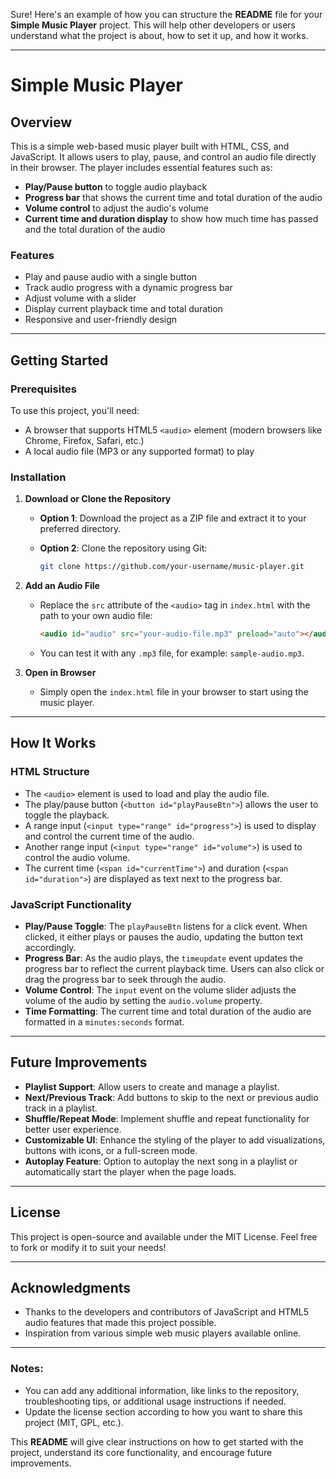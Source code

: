 Sure! Here's an example of how you can structure the **README** file for your **Simple Music Player** project. This will help other developers or users understand what the project is about, how to set it up, and how it works.

---

# Simple Music Player

## Overview

This is a simple web-based music player built with HTML, CSS, and JavaScript. It allows users to play, pause, and control an audio file directly in their browser. The player includes essential features such as:

- **Play/Pause button** to toggle audio playback
- **Progress bar** that shows the current time and total duration of the audio
- **Volume control** to adjust the audio's volume
- **Current time and duration display** to show how much time has passed and the total duration of the audio

### Features

- Play and pause audio with a single button
- Track audio progress with a dynamic progress bar
- Adjust volume with a slider
- Display current playback time and total duration
- Responsive and user-friendly design

---

## Getting Started

### Prerequisites

To use this project, you'll need:
- A browser that supports HTML5 `<audio>` element (modern browsers like Chrome, Firefox, Safari, etc.)
- A local audio file (MP3 or any supported format) to play

### Installation

1. **Download or Clone the Repository**

   - **Option 1**: Download the project as a ZIP file and extract it to your preferred directory.
   - **Option 2**: Clone the repository using Git:

     ```bash
     git clone https://github.com/your-username/music-player.git
     ```

2. **Add an Audio File**

   - Replace the `src` attribute of the `<audio>` tag in `index.html` with the path to your own audio file:

     ```html
     <audio id="audio" src="your-audio-file.mp3" preload="auto"></audio>
     ```

   - You can test it with any `.mp3` file, for example: `sample-audio.mp3`.

3. **Open in Browser**

   - Simply open the `index.html` file in your browser to start using the music player.

---

## How It Works

### HTML Structure
- The `<audio>` element is used to load and play the audio file.
- The play/pause button (`<button id="playPauseBtn">`) allows the user to toggle the playback.
- A range input (`<input type="range" id="progress">`) is used to display and control the current time of the audio.
- Another range input (`<input type="range" id="volume">`) is used to control the audio volume.
- The current time (`<span id="currentTime">`) and duration (`<span id="duration">`) are displayed as text next to the progress bar.

### JavaScript Functionality
- **Play/Pause Toggle**: The `playPauseBtn` listens for a click event. When clicked, it either plays or pauses the audio, updating the button text accordingly.
- **Progress Bar**: As the audio plays, the `timeupdate` event updates the progress bar to reflect the current playback time. Users can also click or drag the progress bar to seek through the audio.
- **Volume Control**: The `input` event on the volume slider adjusts the volume of the audio by setting the `audio.volume` property.
- **Time Formatting**: The current time and total duration of the audio are formatted in a `minutes:seconds` format.

---

## Future Improvements

- **Playlist Support**: Allow users to create and manage a playlist.
- **Next/Previous Track**: Add buttons to skip to the next or previous audio track in a playlist.
- **Shuffle/Repeat Mode**: Implement shuffle and repeat functionality for better user experience.
- **Customizable UI**: Enhance the styling of the player to add visualizations, buttons with icons, or a full-screen mode.
- **Autoplay Feature**: Option to autoplay the next song in a playlist or automatically start the player when the page loads.

---

## License

This project is open-source and available under the MIT License. Feel free to fork or modify it to suit your needs!

---

## Acknowledgments

- Thanks to the developers and contributors of JavaScript and HTML5 audio features that made this project possible.
- Inspiration from various simple web music players available online.

---

### Notes:
- You can add any additional information, like links to the repository, troubleshooting tips, or additional usage instructions if needed.
- Update the license section according to how you want to share this project (MIT, GPL, etc.).
  
This **README** will give clear instructions on how to get started with the project, understand its core functionality, and encourage future improvements.
